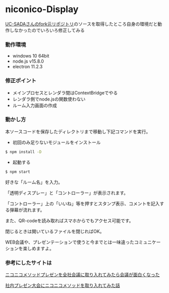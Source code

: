 # niconico-Display

[UC-SADAさんのfork元リポジトリ](https://github.com/UC-SADA/niconico-Display)のソースを取得したところ自身の環境だと動作しなかったのでいろいろ修正してみる

### 動作環境
* windows 10 64bit
* node.js v15.8.0
* electron 11.2.3

### 修正ポイント
* メインプロセスとレンダラ間はContextBridgeでやる
* レンダラ側でnode.jsの関数使わない
* ルーム入力画面の作成


### 動かし方
本ソースコードを保存したディレクトリまで移動し下記コマンドを実行。
* 初回のみ足りないモジュールをインストール
```bash
$ npm install -D
```

* 起動する
```bash
$ npm start
```

好きな「ルーム名」を入力。

「透明ディスプレー」と「コントローラー」が表示されます。

「コントローラー」上の「いいね」等を押すとスタンプ表示、コメントを記入する弾幕が流れます。

また、QR-codeを読み取ればスマホからでもアクセス可能です。

閉じるときは開いているファイルを閉じればOK。

WEB会議や、プレゼンテーションで使うと今までとは一味違ったコミュニケーションを楽しめますよ。


### 参考にしたサイトは

[ニコニコメソッドプレゼンを全社会議に取り入れてみたら会議が面白くなった](http://tech.uzabase.com/entry/2015/06/01/143202)

[社内プレゼン大会にニコニコメソッドを取り入れてみた話](http://atoms.loftwork.jp/20170925_nicomethod/)


